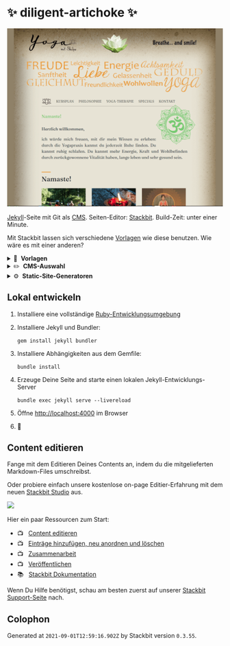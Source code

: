 # ✨ diligent-artichoke ✨

<img src="/images/yoga-mit-shilpa-1024x768.png" width="600">

[Jekyll](https://jekyllrb.com)-Seite mit Git als [CMS](https://en.wikipedia.org/wiki/Content_management_system). Seiten-Editor: [Stackbit](https://www.stackbit.com?utm_source=project-readme&utm_medium=referral&utm_campaign=user_themes). Build-Zeit: unter einer Minute.

Mit Stackbit lassen sich verschiedene [Vorlagen](https://app.stackbit.com/create?theme=https://github.com/stackbit-themes/exto-unibit&utm_source=project-readme&utm_medium=referral&utm_campaign=user_themes) wie diese benutzen. Wie wäre es mit einer anderen?

<details>
        <summary>🎨 &nbsp;<strong>Vorlagen</strong></summary>
        <ul>
                <li><a href="https://app.stackbit.com/create?theme=https://github.com/stackbit-themes/fresh-unibit&utm_source=project-readme&utm_medium=referral&utm_campaign=user_themes">Persönliche Seite mit Blog</a></li>
                <li><a href="https://app.stackbit.com/create?theme=https://github.com/stackbit-themes/azimuth-unibit&utm_source=project-readme&utm_medium=referral&utm_campaign=user_themes">Schickes SaaS Theme</a></li>
                <li><a href="https://app.stackbit.com/create?theme=https://github.com/stackbit-themes/starter-unibit&utm_source=project-readme&utm_medium=referral&utm_campaign=user_themes">Ultra anpassbarer Starter. Der Favorit bei Entwicklern.</a></li>
                </ul>
</details>

<details>
        <summary>✏️ &nbsp;<strong>CMS-Auswahl</strong></summary>
        <ul>
                <li><a href="https://app.stackbit.com/create?cms=contentful&utm_source=project-readme&utm_medium=referral&utm_campaign=user_themes">Contentful</a></li>
                <li><a href="https://app.stackbit.com/create?cms=sanity&utm_source=project-readme&utm_medium=referral&utm_campaign=user_themes">Sanity</a></li>
                <li><a href="https://app.stackbit.com/create?cms=datocms&utm_source=project-readme&utm_medium=referral&utm_campaign=user_themes">Dato CMS</a></li>
                </ul>
</details>

<details>
        <summary>⚙️ &nbsp;<strong>Static-Site-Generatoren</strong></summary>
        <ul>
                <li><a href="https://app.stackbit.com/create?ssg=gatsby&utm_source=project-readme&utm_medium=referral&utm_campaign=user_themes">Gatsby</a></li>
                <li><a href="https://app.stackbit.com/create?ssg=nextjs&utm_source=project-readme&utm_medium=referral&utm_campaign=user_themes">Next.js</a></li>
                <li><a href="https://app.stackbit.com/create?ssg=hugo&utm_source=project-readme&utm_medium=referral&utm_campaign=user_themes">Hugo</a></li>
                </ul>
</details>

## Lokal entwickeln

1.  Installiere eine vollständige [Ruby-Entwicklungsumgebung](https://jekyllrb.com/docs/installation/)

1.  Installiere Jekyll und Bundler:

        gem install jekyll bundler

1.  Installiere Abhängigkeiten aus dem Gemfile:

        bundle install

1.  Erzeuge Deine Seite and starte einen lokalen Jekyll-Entwicklungs-Server

        bundle exec jekyll serve --livereload

1.  Öffne [http://localhost:4000](http://localhost:4000) im Browser

1.  🎉

## Content editieren

Fange mit dem Editieren Deines Contents an, indem du die mitgelieferten Markdown-Files umschreibst.

Oder probiere einfach unsere kostenlose on-page Editier-Erfahrung mit dem neuen [Stackbit Studio](https://stackbit.com?utm_source=project-readme&utm_medium=referral&utm_campaign=user_themes) aus.

[![](https://i3.ytimg.com/vi/zd9lGRLVDm4/hqdefault.jpg)](https://stackbit.link/project-readme-lead-video)

Hier ein paar Ressourcen zum Start:

- 📺 &nbsp; [Content editieren](https://stackbit.link/project-readme-editing-video)
- 📺 &nbsp; [Einträge hinzufügen, neu anordnen und löschen](https://stackbit.link/project-readme-adding-video)
- 📺 &nbsp; [Zusammenarbeit](https://stackbit.link/project-readme-collaboration-video)
- 📺 &nbsp; [Veröffentlichen](https://stackbit.link/project-readme-publishing-video)
- 📚 &nbsp; [Stackbit Dokumentation](https://stackbit.link/project-readme-documentation)

Wenn Du Hilfe benötigst, schau am besten zuerst auf unserer [Stackbit Support-Seite](https://stackbit.link/project-readme-support) nach.

## Colophon

Generated at `2021-09-01T12:59:16.902Z` by Stackbit version `0.3.55`.
